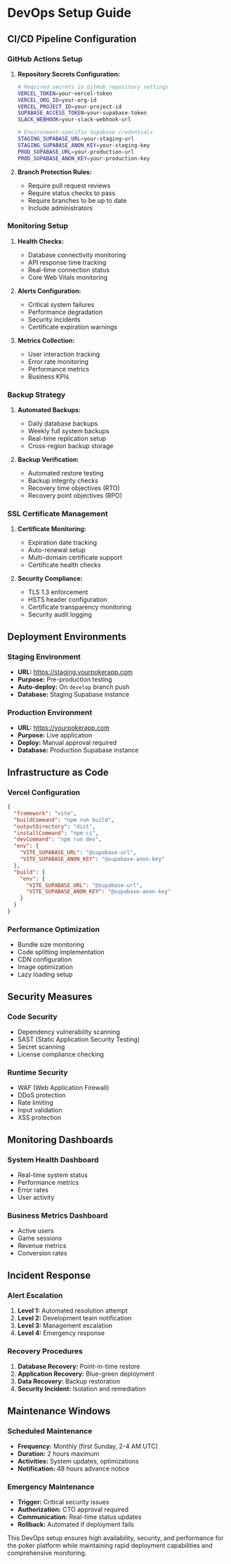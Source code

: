 
# DevOps Setup Guide

## CI/CD Pipeline Configuration

### GitHub Actions Setup

1. **Repository Secrets Configuration:**
   ```bash
   # Required secrets in GitHub repository settings
   VERCEL_TOKEN=your-vercel-token
   VERCEL_ORG_ID=your-org-id
   VERCEL_PROJECT_ID=your-project-id
   SUPABASE_ACCESS_TOKEN=your-supabase-token
   SLACK_WEBHOOK=your-slack-webhook-url
   
   # Environment-specific Supabase credentials
   STAGING_SUPABASE_URL=your-staging-url
   STAGING_SUPABASE_ANON_KEY=your-staging-key
   PROD_SUPABASE_URL=your-production-url
   PROD_SUPABASE_ANON_KEY=your-production-key
   ```

2. **Branch Protection Rules:**
   - Require pull request reviews
   - Require status checks to pass
   - Require branches to be up to date
   - Include administrators

### Monitoring Setup

1. **Health Checks:**
   - Database connectivity monitoring
   - API response time tracking
   - Real-time connection status
   - Core Web Vitals monitoring

2. **Alerts Configuration:**
   - Critical system failures
   - Performance degradation
   - Security incidents
   - Certificate expiration warnings

3. **Metrics Collection:**
   - User interaction tracking
   - Error rate monitoring
   - Performance metrics
   - Business KPIs

### Backup Strategy

1. **Automated Backups:**
   - Daily database backups
   - Weekly full system backups
   - Real-time replication setup
   - Cross-region backup storage

2. **Backup Verification:**
   - Automated restore testing
   - Backup integrity checks
   - Recovery time objectives (RTO)
   - Recovery point objectives (RPO)

### SSL Certificate Management

1. **Certificate Monitoring:**
   - Expiration date tracking
   - Auto-renewal setup
   - Multi-domain certificate support
   - Certificate health checks

2. **Security Compliance:**
   - TLS 1.3 enforcement
   - HSTS header configuration
   - Certificate transparency monitoring
   - Security audit logging

## Deployment Environments

### Staging Environment
- **URL:** https://staging.yourpokerapp.com
- **Purpose:** Pre-production testing
- **Auto-deploy:** On `develop` branch push
- **Database:** Staging Supabase instance

### Production Environment
- **URL:** https://yourpokerapp.com
- **Purpose:** Live application
- **Deploy:** Manual approval required
- **Database:** Production Supabase instance

## Infrastructure as Code

### Vercel Configuration
```json
{
  "framework": "vite",
  "buildCommand": "npm run build",
  "outputDirectory": "dist",
  "installCommand": "npm ci",
  "devCommand": "npm run dev",
  "env": {
    "VITE_SUPABASE_URL": "@supabase-url",
    "VITE_SUPABASE_ANON_KEY": "@supabase-anon-key"
  },
  "build": {
    "env": {
      "VITE_SUPABASE_URL": "@supabase-url",
      "VITE_SUPABASE_ANON_KEY": "@supabase-anon-key"
    }
  }
}
```

### Performance Optimization
- Bundle size monitoring
- Code splitting implementation
- CDN configuration
- Image optimization
- Lazy loading setup

## Security Measures

### Code Security
- Dependency vulnerability scanning
- SAST (Static Application Security Testing)
- Secret scanning
- License compliance checking

### Runtime Security
- WAF (Web Application Firewall)
- DDoS protection
- Rate limiting
- Input validation
- XSS protection

## Monitoring Dashboards

### System Health Dashboard
- Real-time system status
- Performance metrics
- Error rates
- User activity

### Business Metrics Dashboard
- Active users
- Game sessions
- Revenue metrics
- Conversion rates

## Incident Response

### Alert Escalation
1. **Level 1:** Automated resolution attempt
2. **Level 2:** Development team notification
3. **Level 3:** Management escalation
4. **Level 4:** Emergency response

### Recovery Procedures
1. **Database Recovery:** Point-in-time restore
2. **Application Recovery:** Blue-green deployment
3. **Data Recovery:** Backup restoration
4. **Security Incident:** Isolation and remediation

## Maintenance Windows

### Scheduled Maintenance
- **Frequency:** Monthly (first Sunday, 2-4 AM UTC)
- **Duration:** 2 hours maximum
- **Activities:** System updates, optimizations
- **Notification:** 48 hours advance notice

### Emergency Maintenance
- **Trigger:** Critical security issues
- **Authorization:** CTO approval required
- **Communication:** Real-time status updates
- **Rollback:** Automated if deployment fails

This DevOps setup ensures high availability, security, and performance for the poker platform while maintaining rapid deployment capabilities and comprehensive monitoring.
